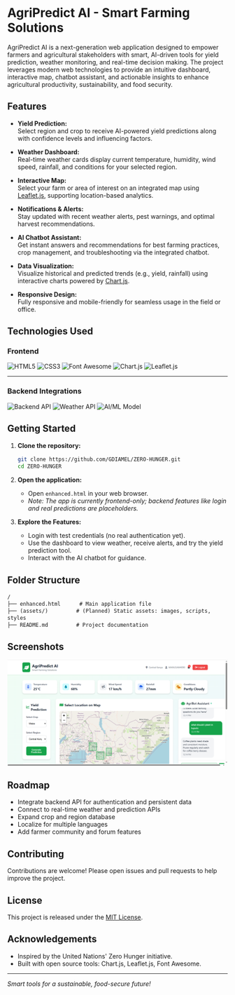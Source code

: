 # AgriPredict AI - Smart Farming Solutions

AgriPredict AI is a next-generation web application designed to empower farmers and agricultural stakeholders with smart, AI-driven tools for yield prediction, weather monitoring, and real-time decision making. The project leverages modern web technologies to provide an intuitive dashboard, interactive map, chatbot assistant, and actionable insights to enhance agricultural productivity, sustainability, and food security.

## Features

- **Yield Prediction:**  
  Select region and crop to receive AI-powered yield predictions along with confidence levels and influencing factors.

- **Weather Dashboard:**  
  Real-time weather cards display current temperature, humidity, wind speed, rainfall, and conditions for your selected region.

- **Interactive Map:**  
  Select your farm or area of interest on an integrated map using [Leaflet.js](https://leafletjs.com/), supporting location-based analytics.

- **Notifications & Alerts:**  
  Stay updated with recent weather alerts, pest warnings, and optimal harvest recommendations.

- **AI Chatbot Assistant:**  
  Get instant answers and recommendations for best farming practices, crop management, and troubleshooting via the integrated chatbot.

- **Data Visualization:**  
  Visualize historical and predicted trends (e.g., yield, rainfall) using interactive charts powered by [Chart.js](https://www.chartjs.org/).

- **Responsive Design:**  
  Fully responsive and mobile-friendly for seamless usage in the field or office.

## Technologies Used

### Frontend

![HTML5](https://img.shields.io/badge/HTML5-E34F26?style=for-the-badge&logo=html5&logoColor=white)
![CSS3](https://img.shields.io/badge/CSS3-1572B6?style=for-the-badge&logo=css3&logoColor=white)
![Font Awesome](https://img.shields.io/badge/Font%20Awesome-339AF0?style=for-the-badge&logo=fontawesome&logoColor=white)
![Chart.js](https://img.shields.io/badge/Chart.js-FF6384?style=for-the-badge&logo=chartdotjs&logoColor=white)
![Leaflet.js](https://img.shields.io/badge/Leaflet.js-199900?style=for-the-badge&logo=leaflet&logoColor=white)

---

### Backend Integrations

![Backend API](https://img.shields.io/badge/Backend%20API-Flask%20%7C%20Node.js-grey?style=for-the-badge&logo=api&logoColor=white)
![Weather API](https://img.shields.io/badge/Weather%20API-OpenWeatherMap-1E90FF?style=for-the-badge&logo=openweathermap&logoColor=white)
![AI/ML Model](https://img.shields.io/badge/AI%20Model-Python%20%7C%20scikit--learn-FF5733?style=for-the-badge&logo=python&logoColor=white)


## Getting Started

1. **Clone the repository:**
   ```bash
   git clone https://github.com/GDIAMEL/ZERO-HUNGER.git
   cd ZERO-HUNGER
   ```

2. **Open the application:**
   - Open `enhanced.html` in your web browser.
   - *Note: The app is currently frontend-only; backend features like login and real predictions are placeholders.*

3. **Explore the Features:**
   - Login with test credentials (no real authentication yet).
   - Use the dashboard to view weather, receive alerts, and try the yield prediction tool.
   - Interact with the AI chatbot for guidance.

## Folder Structure

```
/
├── enhanced.html      # Main application file
├── (assets/)         # (Planned) Static assets: images, scripts, styles
├── README.md         # Project documentation
```

## Screenshots

<img src="AGRI AI.PNG" width="600" alt="Dashboard Screenshot">

## Roadmap

- Integrate backend API for authentication and persistent data
- Connect to real-time weather and prediction APIs
- Expand crop and region database
- Localize for multiple languages
- Add farmer community and forum features

## Contributing

Contributions are welcome! Please open issues and pull requests to help improve the project.

## License

This project is released under the [MIT License](LICENSE).

## Acknowledgements

- Inspired by the United Nations' Zero Hunger initiative.
- Built with open source tools: Chart.js, Leaflet.js, Font Awesome.

---

*Smart tools for a sustainable, food-secure future!*
